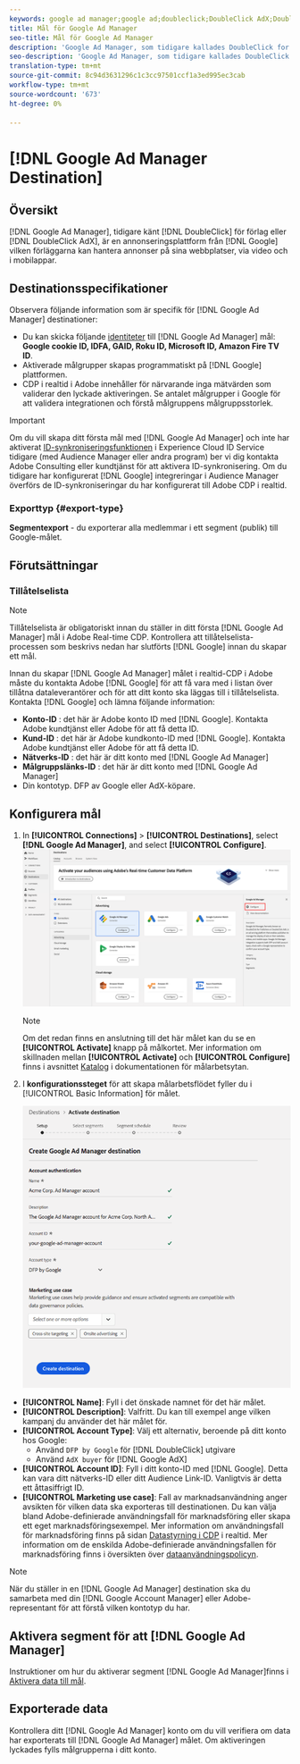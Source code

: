 ```yaml
---
keywords: google ad manager;google ad;doubleclick;DoubleClick AdX;DoubleClick;Google Ad Manager;Google ad manager
title: Mål för Google Ad Manager
seo-title: Mål för Google Ad Manager
description: 'Google Ad Manager, som tidigare kallades DoubleClick for Publishers eller DoubleClick AdX, är en annonseringsplattform från Google som ger utgivare möjlighet att hantera annonser på sina webbplatser, via video och i mobilappar. '
seo-description: 'Google Ad Manager, som tidigare kallades DoubleClick for Publishers eller DoubleClick AdX, är en annonseringsplattform från Google som ger utgivare möjlighet att hantera annonser på sina webbplatser, via video och i mobilappar. '
translation-type: tm+mt
source-git-commit: 8c94d3631296c1c3cc97501ccf1a3ed995ec3cab
workflow-type: tm+mt
source-wordcount: '673'
ht-degree: 0%

---
```



# [!DNL Google Ad Manager Destination]

## Översikt

[!DNL Google Ad Manager], tidigare känt [!DNL DoubleClick] för förlag eller [!DNL DoubleClick AdX], är en annonseringsplattform från [!DNL Google] vilken förläggarna kan hantera annonser på sina webbplatser, via video och i mobilappar.

## Destinationsspecifikationer

Observera följande information som är specifik för [!DNL Google Ad Manager] destinationer:

* Du kan skicka följande [identiteter](../../identity-service/namespaces.md) till [!DNL Google Ad Manager] mål: **Google cookie ID, IDFA, GAID, Roku ID, Microsoft ID, Amazon Fire TV ID**.
* Aktiverade målgrupper skapas programmatiskt på [!DNL Google] plattformen.
* CDP i realtid i Adobe innehåller för närvarande inga mätvärden som validerar den lyckade aktiveringen. Se antalet målgrupper i Google för att validera integrationen och förstå målgruppens målgruppsstorlek.

>[!IMPORTANT]
>
>Om du vill skapa ditt första mål med [!DNL Google Ad Manager] och inte har aktiverat [ID-synkroniseringsfunktionen](https://docs.adobe.com/content/help/en/id-service/using/id-service-api/methods/idsync.html) i Experience Cloud ID Service tidigare (med Audience Manager eller andra program) ber vi dig kontakta Adobe Consulting eller kundtjänst för att aktivera ID-synkronisering. Om du tidigare har konfigurerat [!DNL Google] integreringar i Audience Manager överförs de ID-synkroniseringar du har konfigurerat till Adobe CDP i realtid.

### Exporttyp {#export-type}

**Segmentexport** - du exporterar alla medlemmar i ett segment (publik) till Google-målet.

## Förutsättningar

### Tillåtelselista

>[!NOTE]
>
>Tillåtelselista är obligatoriskt innan du ställer in ditt första [!DNL Google Ad Manager] mål i Adobe Real-time CDP. Kontrollera att tillåtelselista-processen som beskrivs nedan har slutförts [!DNL Google] innan du skapar ett mål.

Innan du skapar [!DNL Google Ad Manager] målet i realtid-CDP i Adobe måste du kontakta Adobe [!DNL Google] för att få vara med i listan över tillåtna dataleverantörer och för att ditt konto ska läggas till i tillåtelselista. Kontakta [!DNL Google] och lämna följande information:

* **Konto-ID** : det här är Adobe konto ID med [!DNL Google]. Kontakta Adobe kundtjänst eller Adobe för att få detta ID.
* **Kund-ID** : det här är Adobe kundkonto-ID med [!DNL Google]. Kontakta Adobe kundtjänst eller Adobe för att få detta ID.
* **Nätverks-ID** : det här är ditt konto med [!DNL Google Ad Manager]
* **Målgruppslänks-ID** : det här är ditt konto med [!DNL Google Ad Manager]
* Din kontotyp. DFP av Google eller AdX-köpare.

## Konfigurera mål

1. In **[!UICONTROL Connections]** > **[!UICONTROL Destinations]**, select **[!DNL Google Ad Manager]**, and select **[!UICONTROL Configure]**.
   ![Anslut Google Ad Manager-mål](/help/rtcdp/destinations/assets/google-1-destination.png)

   >[!NOTE]
   >
   >Om det redan finns en anslutning till det här målet kan du se en **[!UICONTROL Activate]** knapp på målkortet. Mer information om skillnaden mellan **[!UICONTROL Activate]** och **[!UICONTROL Configure]** finns i avsnittet [Katalog](/help/rtcdp/destinations/destinations-workspace.md#catalog) i dokumentationen för målarbetsytan.

2. I **konfigurationssteget** för att skapa målarbetsflödet fyller du i [!UICONTROL Basic Information] för målet. <br>

   ![Grundläggande information Google Ad Manager](/help/rtcdp/destinations/assets/google-1-destination-setup-step.png)
* **[!UICONTROL Name]**: Fyll i det önskade namnet för det här målet.
* **[!UICONTROL Description]**: Valfritt. Du kan till exempel ange vilken kampanj du använder det här målet för.
* **[!UICONTROL Account Type]**: Välj ett alternativ, beroende på ditt konto hos Google:
   * Använd `DFP by Google` för [!DNL DoubleClick] utgivare
   * Använd `AdX buyer` för [!DNL Google AdX]
* **[!UICONTROL Account ID]**: Fyll i ditt konto-ID med [!DNL Google]. Detta kan vara ditt nätverks-ID eller ditt Audience Link-ID. Vanligtvis är detta ett åttasiffrigt ID.
* **[!UICONTROL Marketing use case]**: Fall av marknadsanvändning anger avsikten för vilken data ska exporteras till destinationen. Du kan välja bland Adobe-definierade användningsfall för marknadsföring eller skapa ett eget marknadsföringsexempel. Mer information om användningsfall för marknadsföring finns på sidan [Datastyrning i CDP](/help/rtcdp/privacy/data-governance-overview.md#destinations) i realtid. Mer information om de enskilda Adobe-definierade användningsfallen för marknadsföring finns i översikten över [dataanvändningspolicyn](/help/data-governance/policies/overview.md#core-actions).

>[!NOTE]
>
> När du ställer in en [!DNL Google Ad Manager] destination ska du samarbeta med din [!DNL Google Account Manager] eller Adobe-representant för att förstå vilken kontotyp du har.

## Aktivera segment för att [!DNL Google Ad Manager]

Instruktioner om hur du aktiverar segment [!DNL Google Ad Manager]finns i [Aktivera data till mål](/help/rtcdp/destinations/activate-destinations.md).

## Exporterade data

Kontrollera ditt [!DNL Google Ad Manager] konto om du vill verifiera om data har exporterats till [!DNL Google Ad Manager] målet. Om aktiveringen lyckades fylls målgrupperna i ditt konto.